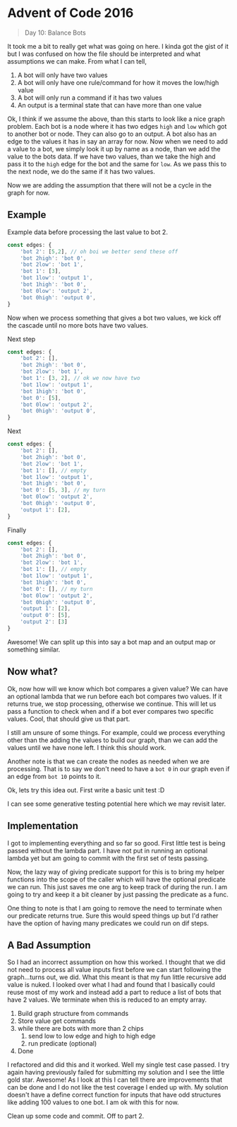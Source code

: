 # Advent of Code 2016

> Day 10: Balance Bots

It took me a bit to really get what was going on here. I kinda got the gist of it but I was confused on how the file should be interpreted and what assumptions we can make. From what I can tell,

1. A bot will only have two values
2. A bot will only have one rule/command for how it moves the low/high value
3. A bot will only run a command if it has two values
4. An output is a terminal state that can have more than one value

Ok, I think if we assume the above, than this starts to look like a nice graph problem. Each bot is a node where it has two edges `high` and `low` which got to another bot or node. They can also go to an output. A bot also has an edge to the values it has in say an array for now. Now when we need to add a value to a bot, we simply look it up by name as a node, than we add the value to the bots data. If we have two values, than we take the high and pass it to the `high` edge for the bot and the same for `low`. As we pass this to the next node, we do the same if it has two values.

Now we are adding the assumption that there will not be a cycle in the graph for now.

## Example

Example data before processing the last value to bot 2.

```javascript
const edges: {
    'bot 2': [5,2], // oh boi we better send these off
    'bot 2high': 'bot 0',
    'bot 2low': 'bot 1',
    'bot 1': [3],
    'bot 1low': 'output 1',
    'bot 1high': 'bot 0',
    'bot 0low': 'output 2',
    'bot 0high': 'output 0',
}
```

Now when we process something that gives a bot two values, we kick off the cascade until no more bots have two values.

Next step

```javascript
const edges: {
    'bot 2': [],
    'bot 2high': 'bot 0',
    'bot 2low': 'bot 1',
    'bot 1': [3, 2], // ok we now have two
    'bot 1low': 'output 1',
    'bot 1high': 'bot 0',
    'bot 0': [5],
    'bot 0low': 'output 2',
    'bot 0high': 'output 0',
}
```

Next

```javascript
const edges: {
    'bot 2': [],
    'bot 2high': 'bot 0',
    'bot 2low': 'bot 1',
    'bot 1': [], // empty
    'bot 1low': 'output 1',
    'bot 1high': 'bot 0',
    'bot 0': [5, 3], // my turn
    'bot 0low': 'output 2',
    'bot 0high': 'output 0',
    'output 1': [2],
}
```

Finally

```javascript
const edges: {
    'bot 2': [],
    'bot 2high': 'bot 0',
    'bot 2low': 'bot 1',
    'bot 1': [], // empty
    'bot 1low': 'output 1',
    'bot 1high': 'bot 0',
    'bot 0': [], // my turn
    'bot 0low': 'output 2',
    'bot 0high': 'output 0',
    'output 1': [2],
    'output 0': [5],
    'output 2': [3]
}
```

Awesome! We can split up this into say a bot map and an output map or something similar.

## Now what?

Ok, now how will we know which bot compares a given value? We can have an optional lambda that we run before each bot compares two values. If it returns true, we stop processing, otherwise we continue. This will let us pass a function to check when and if a bot ever compares two specific values. Cool, that should give us that part.

I still am unsure of some things. For example, could we process everything other than the adding the values to build our graph, than we can add the values until we have none left. I think this should work.

Another note is that we can create the nodes as needed when we are processing. That is to say we don't need to have a `bot 0` in our graph even if an edge from `bot 10` points to it.

Ok, lets try this idea out. First write a basic unit test :D

I can see some generative testing potential here which we may revisit later.

## Implementation

I got to implementing everything and so far so good. First little test is being passed without the lambda part. I have not put in running an optional lambda yet but am going to commit with the first set of tests passing.

Now, the lazy way of giving predicate support for this is to bring my helper functions into the scope of the caller which will have the optional predicate we can run. This just saves me one arg to keep track of during the run. I am going to try and keep it a bit cleaner by just passing the predicate as a func.

One thing to note is that I am going to remove the need to terminate when our predicate returns true. Sure this would speed things up but I'd rather have the option of having many predicates we could run on dif steps.

## A Bad Assumption

So I had an incorrect assumption on how this worked. I thought that we did not need to process all value inputs first before we can start following the graph...turns out, we did. What this meant is that my fun little recursive add value is nuked. I looked over what I had and found that I basically could reuse most of my work and instead add a part to reduce a list of bots that have 2 values. We terminate when this is reduced to an empty array.

1. Build graph structure from commands
2. Store value get commands
3. while there are bots with more than 2 chips
   1. send low to low edge and high to high edge
   2. run predicate (optional)
4. Done

I refactored and did this and it worked. Well my single test case passed. I try again having previously failed for submitting my solution and I see the little gold star. Awesome! As I look at this I can tell there are improvements that can be done and I do not like the test coverage I ended up with. My solution doesn't have a define correct function for inputs that have odd structures like adding 100 values to one bot. I am ok with this for now.

Clean up some code and commit. Off to part 2.

